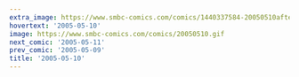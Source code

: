 ```yaml
---
extra_image: https://www.smbc-comics.com/comics/1440337584-20050510after.png
hovertext: '2005-05-10'
image: https://www.smbc-comics.com/comics/20050510.gif
next_comic: '2005-05-11'
prev_comic: '2005-05-09'
title: '2005-05-10'
---
```


